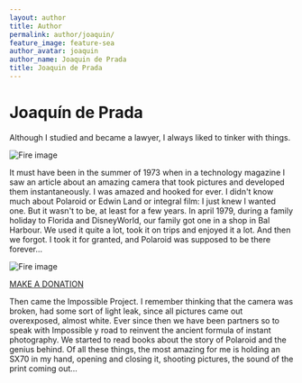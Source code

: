 ```yaml
---
layout: author
title: Author
permalink: author/joaquin/
feature_image: feature-sea
author_avatar: joaquin
author_name: Joaquin de Prada
title: Joaquin de Prada
---
```


# Joaquín de Prada

Although I studied and became a lawyer, I always liked to tinker with things.

![Fire image]({{site.url}}/{{site.baseurl}}img/joaquin-solder.jpg)

It must have been in the summer of 1973 when in a technology magazine I saw an article about an amazing camera that took pictures and developed them instantaneously. I was amazed and hooked for ever. I didn't know much about Polaroid or Edwin Land or integral film: I just knew I wanted one.
But it wasn't to be, at least for a few years. In april 1979, during a family holiday to Florida and DisneyWorld, our family got one in a shop in Bal Harbour.
We used it quite a lot, took it on trips and enjoyed it a lot. And then we forgot. I took it for granted, and Polaroid was supposed to be there forever…

![Fire image]({{site.url}}/{{site.baseurl}}img/joaco-cambados-1982.jpg)


[MAKE A DONATION](https://paypal.me/opensx70)


Then came the Impossible Project. I remember thinking that the camera was broken, had some sort of light leak, since all pictures came out overexposed, almost white. Ever since then we have been partners so to speak with Impossible y road to reinvent the ancient formula of instant photography. 
We started to read books about the story of Polaroid and the genius behind. Of all these things, the most amazing for me is holding an SX70 in my hand, opening and closing it, shooting pictures, the sound of the print coming out…

